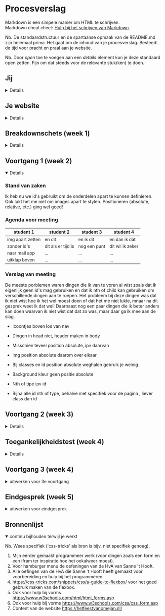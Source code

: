 # Procesverslag
Markdown is een simpele manier om HTML te schrijven.  
Markdown cheat cheet: [Hulp bij het schrijven van Markdown](https://github.com/adam-p/markdown-here/wiki/Markdown-Cheatsheet).

Nb. De standaardstructuur en de spartaanse opmaak van de README.md zijn helemaal prima. Het gaat om de inhoud van je procesverslag. Besteedt de tijd voor pracht en praal aan je website.

Nb. Door *open* toe te voegen aan een *details* element kun je deze standaard open zetten. Fijn om dat steeds voor de relevante stuk(ken) te doen.





## Jij

<details>

### Auteur:
Annick van der Wulp

#### Je startniveau:
Mijn startniveau is blauw.

#### Je focus:
Surface plane.
 
</details>





## Je website

<details>

### Je opdracht:
https://hetfeestvanomejan.nl/ en die van mij --> file:///Users/annickwlp/Documents/Hva/jaar%202/blok%202/FED/basiswebsite/index.html

#### Screenshot(s) van de eerste pagina (small screen): 
Home, zonder 'contact' en 'stuur ons een bericht'
<img src="images/omejan.png" width="75px" alt="Home page">

#### Screenshot(s) van de tweede pagina (small screen):
Aparte contact pagina
<img src="images/contact1.png" width="375px" alt="contact pagina">
<img src="images/contact2.png" width="375px" alt="bericht pagina">
 
</details>



## Breakdownschets (week 1)

<details>

### De hele pagina: 
<img src="images/breakdownschets1.png" width="375px" alt="breakdown van de hele pagina">

### Contact pagina: 
<img src="images/breakdownschets2.png" width="375px" alt="breakdown van een dynamisch deel">

</details>





## Voortgang 1 (week 2)

<details open>

### Stand van zaken
Ik heb nu we id's gebruikt om de onderdelen apart te kunnen definieren. Ook lukt het me niet om images apart te stylen. Positioneren (absolute, relative, etc.) ging wel goed! 


### Agenda voor meeting

| student 1      | student 2          | student 3    | student 4        |
| ---            | ---                | ---          | ---              |
|img apart zetten| en dit             | en ik dit    | en dan ik dat    |
| zonder id's    | dit als er tijd is | nog een punt | dit wil ik zeker |
| naar mail app  | ...                | ...          | ...              |
| uitklap boven  | ...                | ...          | ...              |

### Verslag van meeting
De meeste porblemen waren dingen die ik van te voren al wist zoals dat ik eigenlijk geen id's mag gebruiken en dat ik nth of child kan gebruiken om verschillende dingen aan te roepen. Het probleem bij deze dingen was dat ik niet wist hoe ik het wel moest doen of dat het me niet lukte, mnaar na dit gesprek weet ik dat wel! Daarnaast nog een paar dingen die ik beter anders kan doen waarvan ik niet wist dat dat zo was, maar daar ga ik mee aan de slag.

-  Icoontjes boven los van nav
-  Dingen in head niet, header maken in body
-  Misschien teveel position absolute, ipv daarvan 
-  Img position absolute daarom over elkaar

-  Bij classes en id position absolute weghalen gebruik je weinig
-  Background kleur geen positie absolute 
-  Nth of tipe ipv id 
-  Bijna alle id nth of type, behalve met specifiek voor de pagina , liever class dan id

</details>





## Voortgang 2 (week 3)

<details>

### Stand van zaken
Ik vond het lastig om alles van vorige week op t elossen maar het is me wel gelukt (met wat hulp). Ik denk dat ik wel goed op weg ben.


### Agenda voor meeting

| student 1             | student 2          | student 3    | student 4        |
| ---                   | ---                | ---          | ---              |
|tweede pagina aanroepen| en          | en ik dit    | en dan ik dat    |
| naar mail app         | dit als er tijd is | nog een punt | dit wil ik zeker |
|foto groot na klik     | ...                | ...          | ...              |
|fotos afwisselen       |
|ruimte p summary       |

### Verslag van meeting
Voor mij is het duidelijk hoe ik mijn problemen kan oplossen en waar ik nu aan kan gaan werken. Nu ik weer wat beter weet hoe ik moet coderen en mijn kennis naar boven heb gehaald en heb bijgeleerd vind ik het echt veel leuker dan aan het begin!

- Klik en groter de foto aan het einde doen, niet voor voldoende
- Fotos naast elkaar -> Div met flex box ok overflow x scroll
- Mail link ook einde -> https:// is voor website, link naar mail is a href mailto:e-mailadres 
- Lees meer overlapping -> ipv top een margin boven en onder 1 em
- Sections andere pagina class gebruiken als het niet anders kan, op de body een class zetten
- JavaScript hamburger menu is goed

</details>





## Toegankelijkheidstest (week 4)

<details>

### Bevindingen
Lijst met je bevindingen die in de test naar voren kwamen:

Screen reader:
- In footer leest hij titel contact en heb je een vraag… niet voor , stuur ons een bericht wel
- In footer hele info sectie leest hij niet voor
- Hij leest bij HomePage automatisch het hamburger menu voor zonder dat die is geopend
- HomePage leest p tekst niet voor en titels ook niet
- Headings zijn logisch

Andere beperkingen:
- Voor spasmes/Parkinson is het goed, form en button nog groter maken maar die had ik nog niet opgemaakt 
- Diabetes is gewoon helemaal prima 
- Klein rondje zicht ook prima
- P tekst is niet leesbaar met blur
- Concentratie ook prima
- Met 2 vingers aan elkaar ook prima


#### Screenreader
- In footer leest hij titel contact en heb je een vraag… niet voor , stuur ons een bericht wel
- In footer hele info sectie leest hij niet voor
- Hij leest bij HomePage automatisch het hamburger menu voor zonder dat die is geopend
- HomePage leest p tekst niet voor en titels ook niet
- Headings zijn logisch

Dat het hamburger menu automatisch wordt voorgelezen is denk ik niet zo erg, deze is ook niet lang. Ik moet voor de rest nog even een keer testen om beter erachter te komen of het echt niet werkt of dat ik er niet mee om kon gaan, het is namelijk een beetje random wat wel en niet werkt.


#### Spasmes/Parkinson
Dit ging eigenlijk wel prima. Het enige probleem was met het formulier dat nog wat klein was, maar dit had ik nog niet opgemaakt.

Dit heb ik opgelost door het formulier op te maken en de vakjes en button groter te maken.

Eerst: <img src="images/spasmesslecht.jpg" width="375px" alt="spasmes waarbij de form slecht was">

Nu: <img src="images/spasmesgoed.png" width="375px" alt="spasmes waarbij de form beter is">


#### Overig zicht
- Diabetes is gewoon helemaal prima .
- Zicht bij het niet kunnen zien van het rondje in het midden van je oog is ook prima.
- P tekst is niet leesbaar met blur.

Ik zou de font size van de p tekstjes groter moeten maken.

Eerst: <img src="images/peerst.png" width="375px" alt="spasmes waarbij de form slecht was">

Nu: 

#### Motoriek
Een persoon die 2 vingers aan elkaar heeft kan de website eigenlijk ook prima gebruiken.

<img src="images/motoriek.jpg" width="375px" alt="persoon waarvan 2 vingers aan elkaar zitten bestuurd mijn website.">

#### Concentratie
En ook als een gebruiker weinig concentratie heeft is de website goed te bedienen! Ik heb hier helaas geen beelden van.


</details>





## Voortgang 3 (week 4)

<details>
<summary>uitwerken voor 3e voortgang</summary>

### Stand van zaken
hier dit ging goed & dit was lastig (neem ook screenshots op van delen van je website en code)


### Agenda voor meeting
samen met je groepje opstellen

| student 1      | student 2          | student 3    | student 4        |
| ---            | ---                | ---          | ---              |
| dit bespreken  | en dit             | en ik dit    | en dan ik dat    |
| en dat ook nog | dit als er tijd is | nog een punt | dit wil ik zeker |
| ...            | ...                | ...          | ...              |


### Verslag van meeting


</details>





## Eindgesprek (week 5)

<details>
<summary>uitwerken voor eindgesprek</summary>

### Stand van zaken
hier dit ging goed & dit was lastig (neem ook screenshots op van delen van je website en code)

### Screenshot(s)

hier screenshot(s) van je eindresultaat

</details>





## Bronnenlijst

<details open>
<summary>continu bijhouden terwijl je werkt</summary>

Nb. Wees specifiek ('css-tricks' als bron is bijv. niet specifiek genoeg).

1. Mijn eerder gemaakt programmeer werk (voor dingen zoals een form en een ifram ter inspiratie hoe het ookalweer moest).
2. Voor hamburger menu de oefeningen van de HvA van Sanne 't Hooft.
3. Alle oefingen van de HvA die Sanne 't Hooft heeft gemaakt voor voorbereiding en hulp bij het programmeren.
4. https://css-tricks.com/snippets/css/a-guide-to-flexbox/ voor het goed gebruik maken van de flexbox.
5. Ook voor hulp bij vorms https://www.w3schools.com/html/html_forms.asp
6. Ook voor hulp bij vorms https://www.w3schools.com/css/css_form.asp
7. Content van de website https://hetfeestvanomejan.nl/

</details>